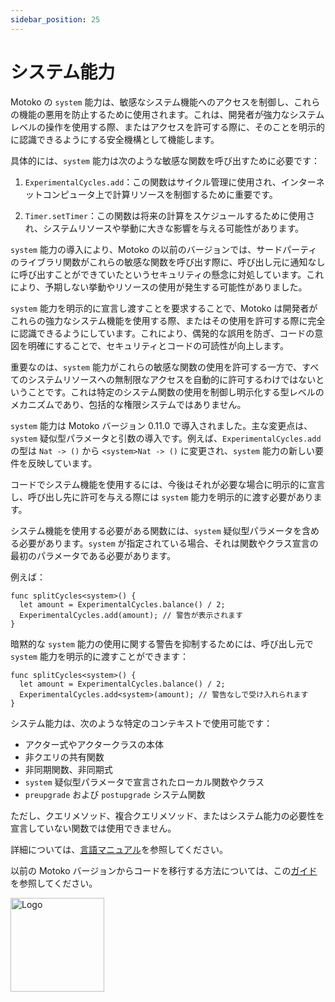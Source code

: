 ```yaml
---
sidebar_position: 25
---
```


# システム能力

Motoko の `system` 能力は、敏感なシステム機能へのアクセスを制御し、これらの機能の悪用を防止するために使用されます。これは、開発者が強力なシステムレベルの操作を使用する際、またはアクセスを許可する際に、そのことを明示的に認識できるようにする安全機構として機能します。

具体的には、`system` 能力は次のような敏感な関数を呼び出すために必要です：

1. `ExperimentalCycles.add`：この関数はサイクル管理に使用され、インターネットコンピュータ上で計算リソースを制御するために重要です。

2. `Timer.setTimer`：この関数は将来の計算をスケジュールするために使用され、システムリソースや挙動に大きな影響を与える可能性があります。

`system` 能力の導入により、Motoko の以前のバージョンでは、サードパーティのライブラリ関数がこれらの敏感な関数を呼び出す際に、呼び出し元に通知なしに呼び出すことができていたというセキュリティの懸念に対処しています。これにより、予期しない挙動やリソースの使用が発生する可能性がありました。

`system` 能力を明示的に宣言し渡すことを要求することで、Motoko は開発者がこれらの強力なシステム機能を使用する際、またはその使用を許可する際に完全に認識できるようにしています。これにより、偶発的な誤用を防ぎ、コードの意図を明確にすることで、セキュリティとコードの可読性が向上します。

重要なのは、`system` 能力がこれらの敏感な関数の使用を許可する一方で、すべてのシステムリソースへの無制限なアクセスを自動的に許可するわけではないということです。これは特定のシステム関数の使用を制御し明示化する型レベルのメカニズムであり、包括的な権限システムではありません。

`system` 能力は Motoko バージョン 0.11.0 で導入されました。主な変更点は、`system` 疑似型パラメータと引数の導入です。例えば、`ExperimentalCycles.add` の型は `Nat -> ()` から `<system>Nat -> ()` に変更され、`system` 能力の新しい要件を反映しています。

コードでシステム機能を使用するには、今後はそれが必要な場合に明示的に宣言し、呼び出し先に許可を与える際には `system` 能力を明示的に渡す必要があります。

システム機能を使用する必要がある関数には、`system` 疑似型パラメータを含める必要があります。`system` が指定されている場合、それは関数やクラス宣言の最初のパラメータである必要があります。

例えば：

``` motoko no-repl
func splitCycles<system>() {
  let amount = ExperimentalCycles.balance() / 2;
  ExperimentalCycles.add(amount); // 警告が表示されます
}
```

暗黙的な `system` 能力の使用に関する警告を抑制するためには、呼び出し元で `system` 能力を明示的に渡すことができます：

``` motoko no-repl
func splitCycles<system>() {
  let amount = ExperimentalCycles.balance() / 2;
  ExperimentalCycles.add<system>(amount); // 警告なしで受け入れられます
}
```

システム能力は、次のような特定のコンテキストで使用可能です：

- アクター式やアクタークラスの本体
- 非クエリの共有関数
- 非同期関数、非同期式
- `system` 疑似型パラメータで宣言されたローカル関数やクラス
- `preupgrade` および `postupgrade` システム関数

ただし、クエリメソッド、複合クエリメソッド、またはシステム能力の必要性を宣言していない関数では使用できません。

詳細については、[言語マニュアル](../reference/language-manual#type-arguments)を参照してください。

以前の Motoko バージョンからコードを移行する方法については、この[ガイド](../migration-guides/0.11.0-migration-guide)を参照してください。

<img src="https://github.com/user-attachments/assets/844ca364-4d71-42b3-aaec-4a6c3509ee2e" alt="Logo" width="150" height="150" />
